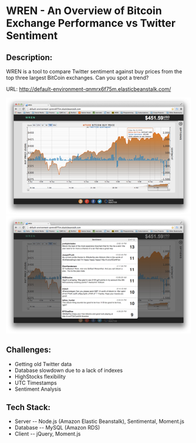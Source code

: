 WREN - An Overview of Bitcoin Exchange Performance vs Twitter Sentiment
==============

**Description:**
--------------

WREN is a tool to compare Twitter sentiment against buy prices from the top three largest BitCoin exchanges.
Can you spot a trend?

URL: http://default-environment-qnmrx6f75m.elasticbeanstalk.com/

![Alt text](/screenshots/screenshot.png "MtGox performance over past 7 days vs Twitter Sentiment")
![Alt text](/screenshots/tweets.png "Twitter Sentiment")

**Challenges:**
--------------
  - Getting old Twitter data
  - Database slowdown due to a lack of indexes
  - HighStocks flexibility
  - UTC Timestamps
  - Sentiment Analysis

**Tech Stack:**
--------------
  - Server   -- Node.js (Amazon Elastic Beanstalk), Sentimental, Moment.js
  - Database -- MySQL (Amazon RDS)
  - Client   -- jQuery, Moment.js